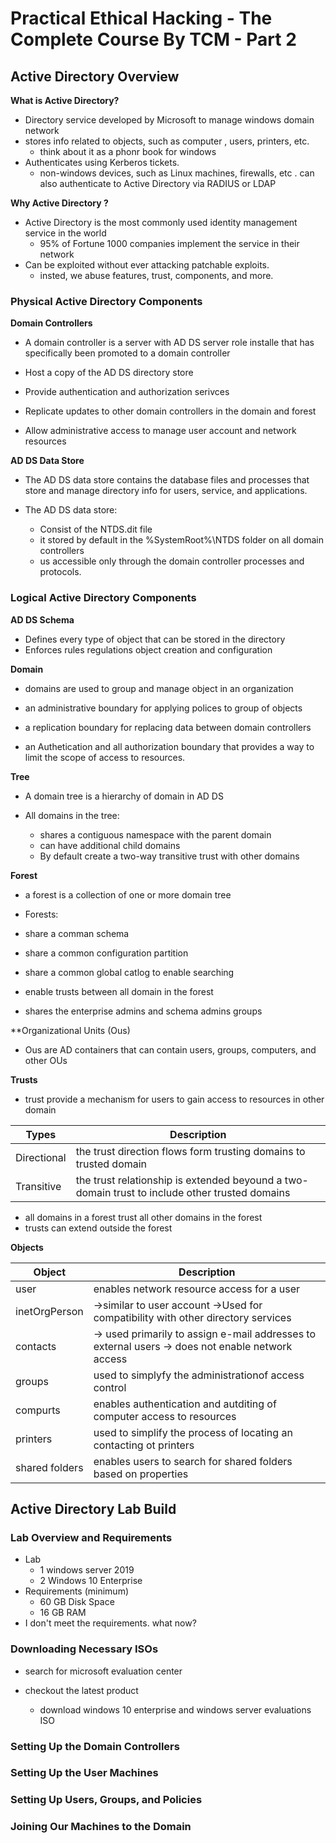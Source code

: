 # Practical Ethical Hacking - The Complete Course By TCM - Part 2

## Active Directory Overview

**What is Active Directory?**

* Directory service developed by Microsoft to manage windows domain network
* stores info related to objects, such as computer , users, printers, etc.
  * think about it as a phonr book for windows
* Authenticates using Kerberos tickets.
  * non-windows devices, such as Linux machines, firewalls, etc . can also authenticate to Active Directory via RADIUS or LDAP
  
**Why Active Directory ?**

* Active Directory is the most commonly used identity management service in the world
  * 95% of Fortune 1000 companies implement the service in their network
* Can be exploited without ever attacking patchable exploits.
  * insted, we abuse features, trust, components, and more.


### Physical Active Directory Components

**Domain Controllers**

* A domain controller is a server with AD DS server role installe that has specifically been promoted to a domain controller

* Host a copy of the AD DS directory store
* Provide authentication and authorization serivces
* Replicate updates to other domain controllers in the domain and forest
* Allow administrative access to manage user account and network resources

**AD DS Data Store**

* The AD DS data store contains the database files and processes that store and manage directory info for users, service, and applications.

* The AD DS data store:
  * Consist of the NTDS.dit file
  * it stored by default in the %SystemRoot%\NTDS folder on all domain controllers
  * us accessible only through the domain controller processes and protocols.


### Logical Active Directory Components

**AD DS Schema**

* Defines every type of object that can be stored in the directory 
* Enforces rules regulations object creation and configuration


**Domain**

* domains are used to group and manage object in an organization 

* an administrative boundary for applying polices to group of objects
* a replication boundary for replacing data between domain controllers
* an Authetication and all authorization boundary that provides a way to limit the scope of access to resources.


**Tree**

* A domain tree is a hierarchy of domain in AD DS

* All domains in the tree:
  * shares a contiguous namespace with the parent domain
  * can have additional child domains
  * By default create a two-way transitive trust with other domains


**Forest**

* a forest is a collection of one or more domain tree

* Forests:
 * share a comman schema
 * share a common configuration partition
 * share a common global catlog to enable searching 
 * enable trusts between all domain in the forest
 * shares the enterprise admins and schema admins groups
 
**Organizational Units (Ous)

* Ous are AD containers that can contain users, groups, computers, and other OUs


**Trusts**

* trust provide a mechanism for users to gain access to resources in other domain

Types | Description 
------|------------
Directional |  the trust direction flows form trusting domains to trusted domain
Transitive | the trust relationship is extended beyound a two-domain trust to include other trusted domains

* all domains in a forest trust all other domains in the forest 
* trusts can extend outside the forest 

**Objects**

Object  | Description
--------|------------
user | enables network resource access for a user
inetOrgPerson | ->similar to user account ->Used for compatibility with other directory services
contacts | -> used primarily to assign e-mail addresses to external users -> does not enable network access
groups | used to simplyfy the administrationof access control 
compurts | enables authentication and autditing of computer access to resources
printers | used to simplify the process of locating an contacting ot printers
shared folders | enables users to search for shared folders based on properties


## Active Directory Lab Build

### Lab Overview and Requirements

* Lab 
  * 1 windows server 2019
  * 2 Windows 10 Enterprise
* Requirements (minimum)
  * 60 GB Disk Space
  * 16 GB RAM
* I don't meet the requirements. what now?

### Downloading Necessary ISOs

* search for microsoft evaluation center

* checkout the latest product 
   * download windows 10 enterprise and windows server evaluations ISO
  
  
### Setting Up the Domain Controllers

###  Setting Up the User Machines

### Setting Up Users, Groups, and Policies

### Joining Our Machines to the Domain


## 
   
  




































